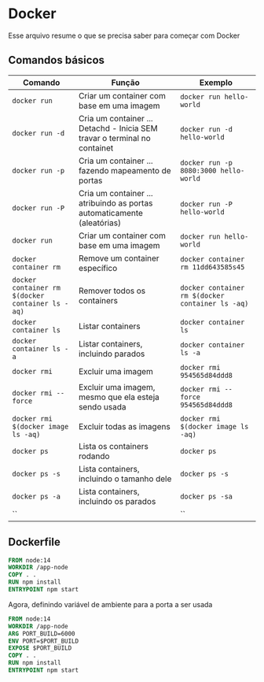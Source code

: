 # Docker

Esse arquivo resume o que se precisa saber para começar com Docker

## Comandos básicos

| Comando | Função | Exemplo |
| --- | --- | --- |
| `docker run` | Criar um container com base em uma imagem | `docker run hello-world` |
| `docker run -d` | Cria um container ... Detachd - Inicia SEM travar o terminal no containet | `docker run -d hello-world` |
| `docker run -p` | Cria um container ... fazendo mapeamento de portas | `docker run -p 8080:3000 hello-world` |
| `docker run -P` | Cria um container ... atribuindo as portas automaticamente (aleatórias) | `docker run -P hello-world` |
| `docker run` | Criar um container com base em uma imagem | `docker run hello-world` |
| `docker container rm` | Remove um container específico | `docker container rm 11dd643585s45` |
| `docker container rm $(docker container ls -aq)` | Remover todos os containers | `docker container rm $(docker container ls -aq)` |
| `docker container ls` | Listar containers | `docker container ls` |
| `docker container ls -a` | Listar containers, incluindo parados | `docker container ls -a` |
| `docker rmi` | Excluir uma imagem | `docker rmi 954565d84ddd8` |
| `docker rmi --force` | Excluir uma imagem, mesmo que ela esteja sendo usada | `docker rmi --force 954565d84ddd8` |
| `docker rmi $(docker image ls -aq)` | Excluir todas as imagens | `docker rmi $(docker image ls -aq)` |
| `docker ps` | Lista os containers rodando | `docker ps` |
| `docker ps -s` | Lista containers, incluindo o tamanho dele | `docker ps -s` |
| `docker ps -a` | Lista containers, incluindo os parados | `docker ps -sa` |
| `` |  | `` |

## Dockerfile

```Dockerfile
FROM node:14
WORKDIR /app-node
COPY . .
RUN npm install
ENTRYPOINT npm start
```
Agora, definindo variável de ambiente para a porta a ser usada
```Dockerfile
FROM node:14
WORKDIR /app-node
ARG PORT_BUILD=6000
ENV PORT=$PORT_BUILD
EXPOSE $PORT_BUILD
COPY . .
RUN npm install
ENTRYPOINT npm start
```

